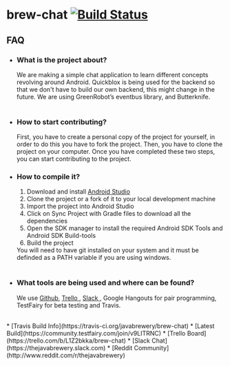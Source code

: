 # brew-chat  [![Build Status](https://travis-ci.org/javabrewery/brew-chat.svg?branch=master)](https://travis-ci.org/javabrewery/brew-chat)

## FAQ
<ul>
<li>
<h3>What is the project about?</h3>
We are making a simple chat application to learn different concepts revolving around Android. Quickblox is being used for the backend so that we don't have to build our own backend, this might change in the future. We are using GreenRobot’s eventbus library, and Butterknife.</br></br>
</li>
<li>
<h3>How to start contributing?</h3>
First, you have to create a personal copy of the project for yourself, in order to do this you have to fork the project. Then, you have to clone the project on your computer. Once you have completed these two steps, you can start contributing to the project.<br/>
</li>
<li>
<h3>How to compile it?</h3>
<ol>
<li>Download and install <a href="http://developer.android.com/sdk/index.html">Android Studio</a>
</li>
<li>Clone the project or a fork of it to your local development machine</li>
<li>Import the project into Android Studio</li>
<li>Click on Sync Project with Gradle files to download all the dependencies</li>
<li>Open the SDK manager to install the required Android SDK Tools and Android SDK Build-tools</li>
<li>Build the project</li>
</ol>
You will need to have git installed on your system and it must be definded as a PATH variable if you are using windows.<br/></br>
</li>
<li>
<h3>What tools are being used and where can be found?</h3>
We use <a href="https://github.com/javabrewery/brew-chat"> Github</a>, <a href ="https://trello.com/b/L1Z2bkka/brew-chat"> Trello </a>, <a href ="https://thejavabrewery.slack.com/"> Slack </a>, Google Hangouts for pair programming, TestFairy for beta testing and Travis.<br/></br>
</li>
</ul>
* [Travis Build Info](https://travis-ci.org/javabrewery/brew-chat)
* [Latest Build](https://community.testfairy.com/join/v9LITRNC)
* [Trello Board](https://trello.com/b/L1Z2bkka/brew-chat)
* [Slack Chat](https://thejavabrewery.slack.com)
* [Reddit Community](http://www.reddit.com/r/thejavabrewery)
